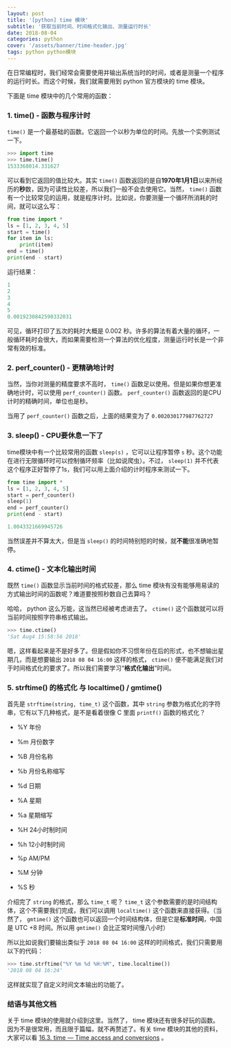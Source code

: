 ```yaml
---
layout: post
title: '[python] time 模块'
subtitle: '获取当前时间、时间格式化输出、测量运行时长'
date: 2018-08-04
categories: python
cover: '/assets/banner/time-header.jpg'
tags: python python模块
---
```


在日常编程时，我们经常会需要使用并输出系统当时的时间，或者是测量一个程序的运行时长。而这个时候，我们就需要用到 python 官方模块的 time 模块。

下面是 time 模块中的几个常用的函数：

### 1. time() - 函数与程序计时

`time()` 是一个最基础的函数。它返回一个以秒为单位的时间。先放一个实例测试一下。

```python
>>> import time
>>> time.time()
1533368014.331627
```

可以看到它返回的值比较大。其实 `time()` 函数返回的是自**1970年1月1日**以来所经历的**秒**数，因为可读性比较差，所以我们一般不会去使用它。当然， `time()` 函数有一个比较常见的运用，就是程序计时。比如说，你要测量一个循环所消耗的时间，就可以这么写：

```python
from time import *
ls = [1, 2, 3, 4, 5]
start = time()
for item in ls:
    print(item)
end = time()
print(end - start)
```

运行结果：

```python
1
2
3
4
5
0.0019230842590332031
```

可见，循环打印了五次的耗时大概是 0.002 秒。许多的算法有着大量的循环，一般循环耗时会很大，而如果需要检测一个算法的优化程度，测量运行时长是一个非常有效的标准。

### 2. perf_counter() - 更精确地计时

当然，当你对测量的精度要求不高时， `time()` 函数足以使用。但是如果你想更准确地计时，可以使用 `perf_counter()` 函数。 `perf_counter()` 函数返回的是CPU计时的精确时间，单位也是秒。

当用了 `perf_counter()` 函数之后，上面的结果变为了 `0.002030177987762727`

### 3. sleep() - CPU要休息一下了

time模块中有一个比较常用的函数 `sleep(s)` ，它可以让程序暂停 `s` 秒。这个功能在进行无限循环时可以控制循环频率（比如说爬虫）。不过， `sleep(1)` 并不代表这个程序正好暂停了1s，我们可以用上面介绍的计时程序来测试一下。

```python
from time import *
ls = [1, 2, 3, 4, 5]
start = perf_counter()
sleep(1)
end = perf_counter()
print(end - start)
```

```python
1.0043321669945726
```

当然误差并不算太大，但是当 `sleep()` 的时间特别短的时候，就**不能**很准确地暂停。

### 4. ctime() - 文本化输出时间

既然 `time()` 函数显示当前时间的格式较差，那么 time 模块有没有能够用易读的方式输出时间的函数呢？难道要按照秒数自己去算吗？

哈哈， python 这么万能，这当然已经被考虑进去了。 `ctime()` 这个函数就可以将当前时间按照字符串格式输出。

```python
>>> time.ctime()
'Sat Aug4 15:58:56 2018'
```

嗯，这样看起来是不是好多了。但是假如你不习惯年份在后的形式，也不想输出星期几，而是想要输出 `2018 08 04 16:00` 这样的格式， `ctime()` 便不能满足我们对于时间格式化的要求了。所以我们需要学习“**格式化输出**”时间。

### 5. strftime() 的格式化 与 localtime() / gmtime()

首先是 `strftime(string, time_t)` 这个函数，其中 `string` 参数为格式化的字符串，它有以下几种格式，是不是看着很像 C 里面 `printf()` 函数的格式化？

-   %Y
    年份

-   %m
    月份数字

-   %B
    月份名称

-   %b
    月份名称缩写

-   %d
    日期

-   %A
    星期

-   %a
    星期缩写

-   %H
    24小时制时间

-   %h
    12小时制时间

-   %p
    AM/PM

-   %M
    分钟

-   %S
    秒

介绍完了 `string` 的格式，那么 `time_t` 呢？ `time_t` 这个参数需要的是时间结构体，这个不需要我们完成，我们可以调用 `localtime()` 这个函数来直接获得。（当然了， `gmtime()` 这个函数也可以返回一个时间结构体，但是它是**标准时间**，中国是 UTC +8 时间。所以用 `gmtime()` 会比正常时间慢八小时）

所以比如说我们要输出类似于 `2018 08 04 16:00` 这样的时间格式，我们只需要用以下的代码：

```python
>>> time.strftime("%Y %m %d %H:%M", time.localtime())
'2018 08 04 16:24'
```

这样就实现了自定义时间文本输出的功能了。

### 结语与其他文档

关于 time 模块的使用就介绍到这里。当然了， time 模块还有很多好玩的函数。因为不是很常用，而且限于篇幅，就不再赘述了。有关 time 模块的其他的资料，大家可以看 [16.3. time — Time access and conversions](https://docs.python.org/3/library/time.html) 。
